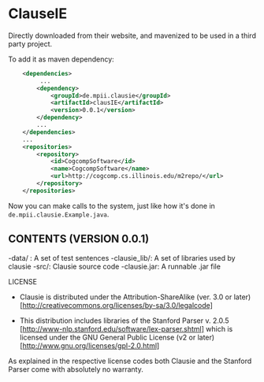 # ClauseIE 

Directly downloaded from their website, and mavenized to be used in a third party project. 

To add it as maven dependency: 
```xml 
    <dependencies>
         ...
        <dependency>
            <groupId>de.mpii.clausie</groupId>
            <artifactId>clausIE</artifactId>
            <version>0.0.1</version>
        </dependency>
        ...
    </dependencies>
    ...
    <repositories>
        <repository>
            <id>CogcompSoftware</id>
            <name>CogcompSoftware</name>
            <url>http://cogcomp.cs.illinois.edu/m2repo/</url>
        </repository>
    </repositories>
```

Now you can make calls to the system, just like how it's done in `de.mpii.clausie.Example.java`. 


## CONTENTS (VERSION 0.0.1)

-data/ : A set of test sentences
-clausie_lib/: A set of libraries used by clausie
-src/: Clausie source code
-clausie.jar: A runnable .jar file

LICENSE

* Clausie is distributed under the Attribution-ShareAlike (ver. 3.0 or later) [http://creativecommons.org/licenses/by-sa/3.0/legalcode]

* This distribution includes libraries of the Stanford Parser v. 2.0.5 [http://www-nlp.stanford.edu/software/lex-parser.shtml] which is licensed under the GNU General Public License (v2 or later) [http://www.gnu.org/licenses/gpl-2.0.html]

As explained in the respective license codes both Clausie and the Stanford Parser come with absolutely no warranty.
